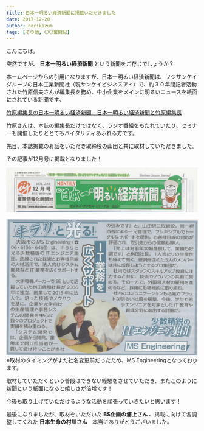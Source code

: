 ```yaml
---
title: 日本一明るい経済新聞に掲載いただきました
date: 2017-12-20
author: norikazum
tags: [その他, 〇〇奮闘記]
---
```


こんにちは。

突然ですが、 **日本一明るい経済新聞** という新聞をご存じでしょうか？

ホームページからの引用になりますが、日本一明るい経済新聞は、フジサンケイグループの日本工業新聞社（現サンケイビジネスアイ）で、約３０年間記者活動された竹原信夫さんが編集長を務め、中小企業をメインに明るいニュースを紙面にされている新聞です。

[竹原編集長の日本一明るい経済新聞 - 日本一明るい経済新聞と竹原編集長](http://www.akaruinews.com/modules/s_pages/index.php?content_id=1)

竹原さんは、本誌の編集長だけではなく、ラジオ番組をもたれていたり、セミナーも開催したりととてもバイタリティあふれる方です。

先日、本誌掲載のお話をいただき取締役の山田と共に取材していただきました。

その記事が12月号に掲載となりました！

![](images/published-in-economic-newspaper-1.png)

![](images/published-in-economic-newspaper-2.png)
※取材のタイミングがまだ社名変更前だったため、MS Engineeringとなっております。

取材していただくという普段はできない経験をさせていただき、またこのように新聞という紙面になると嬉しさが倍増です！

今後も取り上げていただけるような活動を頑張っていきたいと思います！

最後になりましたが、取材をいただいた **BS企画の浦上さん** 、掲載に向けて各調整してくれた **日本生命の村川さん**　本当にありがとうございました。